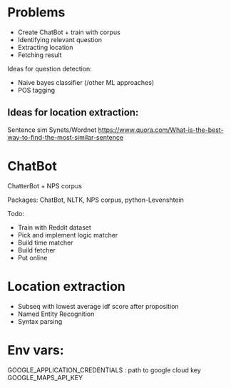 # Problems
- Create ChatBot + train with corpus
- Identifying relevant question
- Extracting location
- Fetching result

Ideas for question detection:
- Naive bayes classifier (/other ML approaches)
- POS tagging

Ideas for location extraction:
-

Sentence sim
Synets/Wordnet 
https://www.quora.com/What-is-the-best-way-to-find-the-most-similar-sentence

# ChatBot
ChatterBot + NPS corpus

Packages:
ChatBot, NLTK, NPS corpus, python-Levenshtein

Todo:
- Train with Reddit dataset
- Pick and implement logic matcher
- Build time matcher
- Build fetcher
- Put online




# Location extraction

- Subseq with lowest average idf score after proposition
- Named Entity Recognition
- Syntax parsing


# Env vars:
GOOGLE_APPLICATION_CREDENTIALS : path to google cloud key
GOOGLE_MAPS_API_KEY

